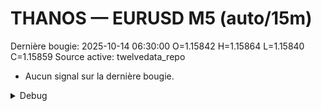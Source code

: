 # THANOS — EURUSD M5 (auto/15m)
Dernière bougie: 2025-10-14 06:30:00  O=1.15842  H=1.15864  L=1.15840  C=1.15859
Source active: twelvedata_repo

- Aucun signal sur la dernière bougie.

<details><summary>Debug</summary>

- TD_API_KEY manquant.

</details>